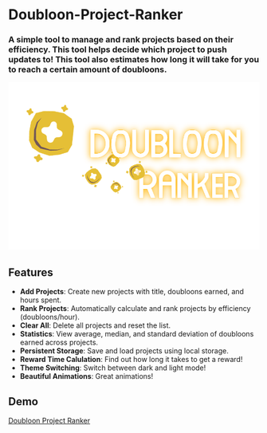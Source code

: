 # Doubloon-Project-Ranker
### A simple tool to manage and rank projects based on their efficiency. This tool helps decide which project to push updates to! This tool also estimates how long it will take for you to reach a certain amount of doubloons.
![Thumbnail](https://raw.githubusercontent.com/22yeets22/Doubloon-Project-Ranker/refs/heads/main/Doubloon-Ranker.png "Thumbnail")

## Features
- **Add Projects**: Create new projects with title, doubloons earned, and hours spent.
- **Rank Projects**: Automatically calculate and rank projects by efficiency (doubloons/hour).
- **Clear All**: Delete all projects and reset the list.
- **Statistics**: View average, median, and standard deviation of doubloons earned across projects.
- **Persistent Storage**: Save and load projects using local storage.
- **Reward Time Calulation**: Find out how long it takes to get a reward!
- **Theme Switching**: Switch between dark and light mode!
- **Beautiful Animations**: Great animations!

## Demo
[Doubloon Project Ranker](https://22yeets22.github.io/Doubloon-Project-Ranker/)
